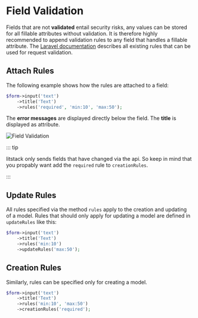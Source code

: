 # Field Validation

Fields that are not **validated** entail security risks, any values can be
stored for all fillable attributes without validation. It is therefore highly
recommended to append validation rules to any field that handles a fillable
attribute. The
[Laravel documentation](https://laravel.com/docs/7.x/validation#available-validation-rules)
describes all existing rules that can be used for request validation.

## Attach Rules

The following example shows how the rules are attached to a field:

```php
$form->input('text')
    ->title('Text')
    ->rules('required', 'min:10', 'max:50');
```

The **error messages** are displayed directly below the field. The **title** is
displayed as attribute.

![Field Validation](./screens/validation/validation_1.png 'Lit field validation')

::: tip

litstack only sends fields that have changed via the api. So keep in mind that
you propably want add the `required` rule to `creationRules`.

:::

## Update Rules

All rules specified via the method `rules` apply to the creation and updating of
a model. Rules that should only apply for updating a model are defined in
`updateRules` like this:

```php
$form->input('text')
    ->title('Text')
    ->rules('min:10')
    ->updateRules('max:50');
```

## Creation Rules

Similarly, rules can be specified only for creating a model.

```php
$form->input('text')
    ->title('Text')
    ->rules('min:10', 'max:50')
    ->creationRules('required');
```
